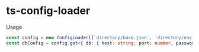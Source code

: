 # ts-config-loader

Usage
```typescript
const config = new ConfigLoader([`directory/base.json`, `directory/env-override.json`], { verbose: true });
const dbConfig = config.get<{ db: { host: string; port: number, password?: string }[] }>('db');
```
